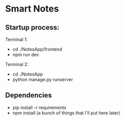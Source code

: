 # Smart Notes
## Startup process:
Terminal 1:
- cd ./NotesApp/frontend
- npm run dev

Terminal 2:
- cd ./NotesApp
- python manage.py runserver

## Dependencies
- pip install -r requirements
- npm install (a bunch of things that I'll put here later)

